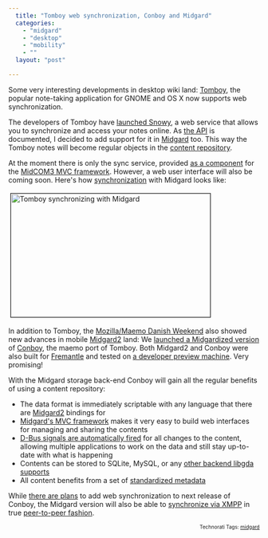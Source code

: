 ```yaml
---
  title: "Tomboy web synchronization, Conboy and Midgard"
  categories: 
    - "midgard"
    - "desktop"
    - "mobility"
    - ""
  layout: "post"

---
```

<p>
Some very interesting developments in desktop wiki land: <a href="http://projects.gnome.org/tomboy/">Tomboy</a>, the popular note-taking application for GNOME and OS X now supports web synchronization.
</p><p>
The developers of Tomboy have <a href="http://automorphic.blogspot.com/2009/05/tomboy-0151-release-brings-new-online.html">launched Snowy</a>, a web service that allows you to synchronize and access your notes online. As <a href="http://live.gnome.org/Tomboy/Synchronization/REST">the API</a> is documented, I decided to add support for it in <a href="http://www.midgard-project.org/">Midgard</a> too. This way the Tomboy notes will become regular objects in the <a href="http://bergie.iki.fi/blog/midgard_and_jcr-a_look_at_two_content_repositories/">content repository</a>.
</p><p>
At the moment there is only the sync service, provided <a href="http://trac.midgard-project.org/browser/trunk/midcom/org_gnome_tomboy">as a component</a> for the <a href="http://bergie.iki.fi/blog/midcom_3_at_a_glance/">MidCOM3 MVC framework</a>. However, a web user interface will also be coming soon. Here's how <a href="http://library.gnome.org/users/tomboy/0.14/synchronization.html.en">synchronization</a> with Midgard looks like:
</p><p>
<a href="/files/tomboy-synchronization-midgard.png"><img src="http://bergie.iki.fi/midcom-serveattachmentguid-a4f9652a4df911de8114efe2e8c94e364e36/tomboy-synchronization-midgard-tm.jpg" height="248" width="400" border="1" hspace="4" vspace="4" alt="Tomboy synchronizing with Midgard" title="Tomboy synchronizing with Midgard" /></a>
</p><p>
In addition to Tomboy, the <a href="http://wiki.maemo.org/MozillaMaemoDanishWeekend">Mozilla/Maemo Danish Weekend</a> also showed new advances in mobile <a href="http://www.midgard-project.org/midgard2/">Midgard2</a> land: We <a href="http://maemo.org/community/maemo-developers/re-fwd-conboy-midgard/">launched a Midgardized version</a> of <a href="http://maemo.org/downloads/product/OS2008/conboy/">Conboy</a>, the maemo port of Tomboy. Both Midgard2 and Conboy were also built for <a href="http://repository.maemo.org/extras-devel/pool/fremantle/free/m/midgard2-core/">Fremantle</a> and tested on <a href="http://talk.maemo.org/showthread.php?p=292386#post292386">a developer preview machine</a>. Very promising!
</p><p>
With the Midgard storage back-end Conboy will gain all the regular benefits of using a content repository:
</p><ul>
<li>The data format is immediately scriptable with any language that there are <a href="http://www.midgard-project.org/midgard2/">Midgard2</a> bindings for</li>
<li><a href="http://bergie.iki.fi/blog/midcom_3_at_a_glance/">Midgard's MVC framework</a> makes it very easy to build web interfaces for managing and sharing the contents</li>
<li><a href="http://teroheikkinen.iki.fi/blog/midgard_workshop_at_fscons/">D-Bus signals are automatically fired</a> for all changes to the content, allowing multiple applications to work on the data and still stay up-to-date with what is happening</li>
<li>Contents can be stored to SQLite, MySQL, or any <a href="http://www.gnome-db.org/Providers_status">other backend libgda supports</a></li>
<li>All content benefits from a set of <a href="http://www.midgard-project.org/documentation/mgdschema-metadata-object/">standardized metadata</a></li>
</ul><p>
While <a href="https://garage.maemo.org/forum/forum.php?forum_id=3759">there are plans</a> to add web synchronization to next release of Conboy, the Midgard version will also be able to <a href="http://teroheikkinen.iki.fi/blog/how_midgard_2_talks_between_between_machines/">synchronize via XMPP</a> in true <a href="http://bergie.iki.fi/blog/midgard2_at_fscons-your_data-everywhere/">peer-to-peer fashion</a>.
</p>
<!-- technorati tags start --><p style="text-align:right;font-size:10px;">Technorati Tags: <a href="http://www.technorati.com/tag/midgard" rel="tag">midgard</a></p><!-- technorati tags end -->